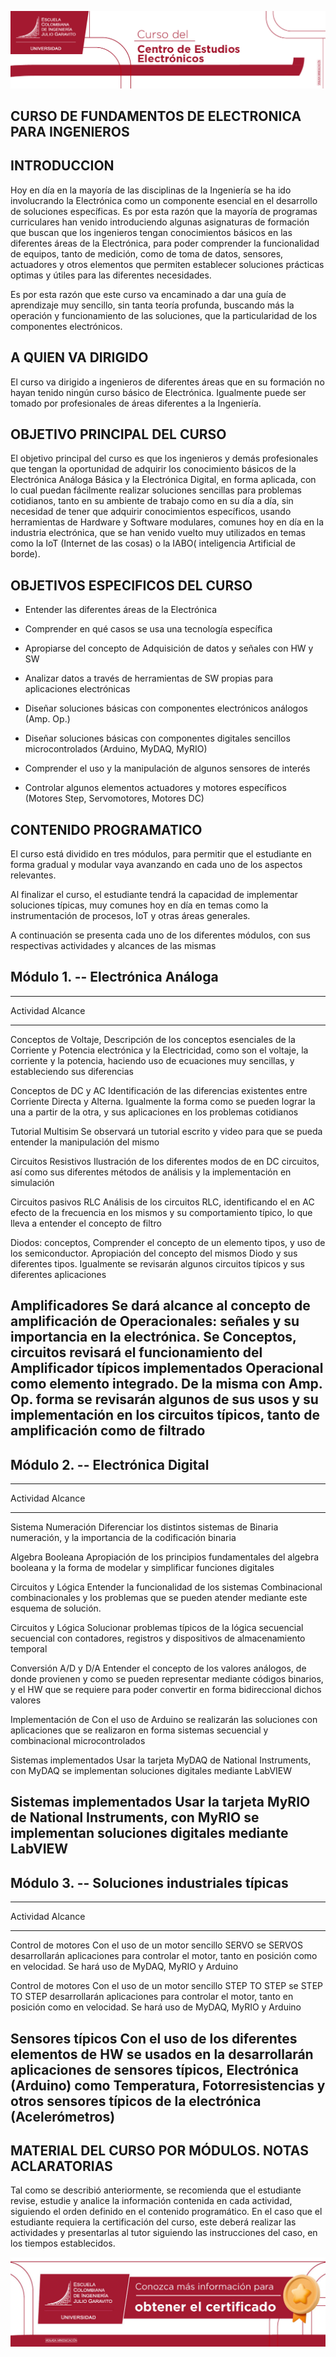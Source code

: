 ![](./image1.jpeg)

## CURSO DE FUNDAMENTOS DE ELECTRONICA PARA INGENIEROS

## INTRODUCCION

Hoy en día en la mayoría de las disciplinas de la Ingeniería se ha ido
involucrando la Electrónica como un componente esencial en el desarrollo
de soluciones específicas. Es por esta razón que la mayoría de programas
curriculares han venido introduciendo algunas asignaturas de formación
que buscan que los ingenieros tengan conocimientos básicos en las
diferentes áreas de la Electrónica, para poder comprender la
funcionalidad de equipos, tanto de medición, como de toma de datos,
sensores, actuadores y otros elementos que permiten establecer
soluciones prácticas optimas y útiles para las diferentes necesidades.

Es por esta razón que este curso va encaminado a dar una guía de
aprendizaje muy sencillo, sin tanta teoría profunda, buscando más la
operación y funcionamiento de las soluciones, que la particularidad de
los componentes electrónicos.

## A QUIEN VA DIRIGIDO

El curso va dirigido a ingenieros de diferentes áreas que en su
formación no hayan tenido ningún curso básico de Electrónica. Igualmente
puede ser tomado por profesionales de áreas diferentes a la Ingeniería.

## OBJETIVO PRINCIPAL DEL CURSO

El objetivo principal del curso es que los ingenieros y demás
profesionales que tengan la oportunidad de adquirir los conocimiento
básicos de la Electrónica Análoga Básica y la Electrónica Digital, en
forma aplicada, con lo cual puedan fácilmente realizar soluciones
sencillas para problemas cotidianos, tanto en su ambiente de trabajo
como en su día a día, sin necesidad de tener que adquirir conocimientos
específicos, usando herramientas de Hardware y Software modulares,
comunes hoy en día en la industria electrónica, que se han venido vuelto
muy utilizados en temas como la IoT (Internet de las cosas) o la IABO(
inteligencia Artificial de borde).

## OBJETIVOS ESPECIFICOS DEL CURSO

-   Entender las diferentes áreas de la Electrónica

-   Comprender en qué casos se usa una tecnología específica

-   Apropiarse del concepto de Adquisición de datos y señales con HW y
    SW

-   Analizar datos a través de herramientas de SW propias para
    aplicaciones electrónicas

-   Diseñar soluciones básicas con componentes electrónicos análogos
    (Amp. Op.)

-   Diseñar soluciones básicas con componentes digitales sencillos
    microcontrolados (Arduino, MyDAQ, MyRIO)

-   Comprender el uso y la manipulación de algunos sensores de interés

-   Controlar algunos elementos actuadores y motores específicos
    (Motores Step, Servomotores, Motores DC)

## CONTENIDO PROGRAMATICO

El curso está dividido en tres módulos, para permitir que el estudiante
en forma gradual y modular vaya avanzando en cada uno de los aspectos
relevantes.

Al finalizar el curso, el estudiante tendrá la capacidad de implementar
soluciones típicas, muy comunes hoy en día en temas como la
instrumentación de procesos, IoT y otras áreas generales.

A continuación se presenta cada uno de los diferentes módulos, con sus
respectivas actividades y alcances de las mismas

## Módulo 1. -- Electrónica Análoga

  -----------------------------------------------------------------------
  Actividad              Alcance
  ---------------------- ------------------------------------------------
  Conceptos de Voltaje,  Descripción de los conceptos esenciales de la
  Corriente y Potencia   electrónica y la Electricidad, como son el
                         voltaje, la corriente y la potencia, haciendo
                         uso de ecuaciones muy sencillas, y estableciendo
                         sus diferencias

  Conceptos de DC y AC   Identificación de las diferencias existentes
                         entre Corriente Directa y Alterna. Igualmente la
                         forma como se pueden lograr la una a partir de
                         la otra, y sus aplicaciones en los problemas
                         cotidianos

  Tutorial Multisim      Se observará un tutorial escrito y video para
                         que se pueda entender la manipulación del mismo

  Circuitos Resistivos   Ilustración de los diferentes modos de
  en DC                  circuitos, así como sus diferentes métodos de
                         análisis y la implementación en simulación

  Circuitos pasivos RLC  Análisis de los circuitos RLC, identificando el
  en AC                  efecto de la frecuencia en los mismos y su
                         comportamiento típico, lo que lleva a entender
                         el concepto de filtro

  Diodos: conceptos,     Comprender el concepto de un elemento
  tipos, y uso de los    semiconductor. Apropiación del concepto del
  mismos                 Diodo y sus diferentes tipos. Igualmente se
                         revisarán algunos circuitos típicos y sus
                         diferentes aplicaciones

  Amplificadores         Se dará alcance al concepto de amplificación de
  Operacionales:         señales y su importancia en la electrónica. Se
  Conceptos, circuitos   revisará el funcionamiento del Amplificador
  típicos implementados  Operacional como elemento integrado. De la misma
  con Amp. Op.           forma se revisarán algunos de sus usos y su
                         implementación en los circuitos típicos, tanto
                         de amplificación como de filtrado
  -----------------------------------------------------------------------

## Módulo 2. -- Electrónica Digital

  -----------------------------------------------------------------------
  Actividad              Alcance
  ---------------------- ------------------------------------------------
  Sistema Numeración     Diferenciar los distintos sistemas de
  Binaria                numeración, y la importancia de la codificación
                         binaria

  Algebra Booleana       Apropiación de los principios fundamentales del
                         algebra booleana y la forma de modelar y
                         simplificar funciones digitales

  Circuitos y Lógica     Entender la funcionalidad de los sistemas
  Combinacional          combinacionales y los problemas que se pueden
                         atender mediante este esquema de solución.

  Circuitos y Lógica     Solucionar problemas típicos de la lógica
  secuencial             secuencial con contadores, registros y
                         dispositivos de almacenamiento temporal

  Conversión A/D y D/A   Entender el concepto de los valores análogos, de
                         donde provienen y como se pueden representar
                         mediante códigos binarios, y el HW que se
                         requiere para poder convertir en forma
                         bidireccional dichos valores

  Implementación de      Con el uso de Arduino se realizarán las
  soluciones con         aplicaciones que se realizaron en forma
  sistemas               secuencial y combinacional
  microcontrolados       

  Sistemas implementados Usar la tarjeta MyDAQ de National Instruments,
  con MyDAQ              se implementan soluciones digitales mediante
                         LabVIEW

  Sistemas implementados Usar la tarjeta MyRIO de National Instruments,
  con MyRIO              se implementan soluciones digitales mediante
                         LabVIEW
  -----------------------------------------------------------------------

## Módulo 3. -- Soluciones industriales típicas

  -----------------------------------------------------------------------
  Actividad              Alcance
  ---------------------- ------------------------------------------------
  Control de motores     Con el uso de un motor sencillo SERVO se
  SERVOS                 desarrollarán aplicaciones para controlar el
                         motor, tanto en posición como en velocidad. Se
                         hará uso de MyDAQ, MyRIO y Arduino

  Control de motores     Con el uso de un motor sencillo STEP TO STEP se
  STEP TO STEP           desarrollarán aplicaciones para controlar el
                         motor, tanto en posición como en velocidad. Se
                         hará uso de MyDAQ, MyRIO y Arduino

  Sensores típicos       Con el uso de los diferentes elementos de HW se
  usados en la           desarrollarán aplicaciones de sensores típicos,
  Electrónica (Arduino)  como Temperatura, Fotorresistencias y otros
                         sensores típicos de la electrónica
                         (Acelerómetros)
  -----------------------------------------------------------------------

## MATERIAL DEL CURSO POR MÓDULOS. NOTAS ACLARATORIAS

Tal como se describió anteriormente, se recomienda que el estudiante
revise, estudie y analice la información contenida en cada actividad,
siguiendo el orden definido en el contenido programático. En el caso que
el estudiante requiera la certificación del curso, este deberá realizar
las actividades y presentarlas al tutor siguiendo las instrucciones del
caso, en los tiempos establecidos.

![](./image2.jpeg)
